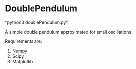 DoublePendulum
===============
^python3 doublePendulum.py"

A simple double pendulum approximated for small oscillations

Requirements are:
1. Numpy
2. Scipy
3. Matplotlib
